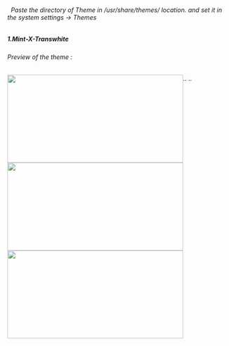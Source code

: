 <html>
<body>
<h6>&nbsp Paste the directory of Theme in <i>/usr/share/themes/</i> location. and set it in the <i>system settings -> Themes</i></h6>

<h5>1.Mint-X-Transwhite</h5>
<h6><i>Preview of the theme : </i></h6>
<div style="float:left;">
<img src="https://user-images.githubusercontent.com/25627737/36888485-b0e67e1c-1e1b-11e8-8541-6af0d6a573e4.png" width="400" height="200">
</div>..
<div style="float:left;">
<img src="https://user-images.githubusercontent.com/25627737/36888485-b0e67e1c-1e1b-11e8-8541-6af0d6a573e4.png" width="400" height="200">
</div>..
<div style="float:left;">
<img src="https://user-images.githubusercontent.com/25627737/36888497-c35012ca-1e1b-11e8-97b8-966259d0bc21.png" width="400" height="200">
</div>
</body>
</html>
